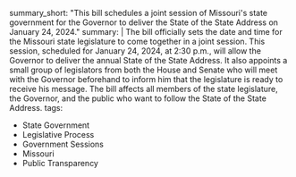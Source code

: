 summary_short: "This bill schedules a joint session of Missouri's state government for the Governor to deliver the State of the State Address on January 24, 2024."
summary: |
  The bill officially sets the date and time for the Missouri state legislature to come together in a joint session. This session, scheduled for January 24, 2024, at 2:30 p.m., will allow the Governor to deliver the annual State of the State Address. It also appoints a small group of legislators from both the House and Senate who will meet with the Governor beforehand to inform him that the legislature is ready to receive his message. The bill affects all members of the state legislature, the Governor, and the public who want to follow the State of the State Address.
tags:
  - State Government
  - Legislative Process
  - Government Sessions
  - Missouri
  - Public Transparency
